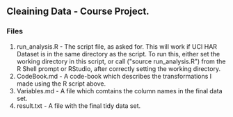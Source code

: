 ## Cleaining Data - Course Project.
### Files 
1. run_analysis.R - The script file, as asked for. This will work if UCI HAR Dataset is in the same directory as the script. To run this, either set the working directory in this script, or call ("source run_analysis.R") from the R Shell prompt or RStudio, after correctly setting the working directory.
2. CodeBook.md - A code-book which describes the transformations I made using the R script above.
3. Variables.md - A file which comtains the column names in the final data set.
4. result.txt - A file with the final tidy data set.
